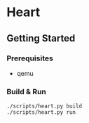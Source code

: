 # Heart

## Getting Started

### Prerequisites

* qemu

### Build & Run

```
./scripts/heart.py build
./scripts/heart.py run
```


